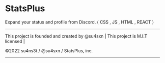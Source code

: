 # StatsPlus
Expand your status and profile from Discord. ( CSS , JS , HTML , REACT )

- - - - 

This project is founded and created by @su4sxn | This project is M.I.T licensed |

©2022 su4ns3t / @su4sxn / StatsPlus, inc.

-------------------------------------------------------------------------------------------------------------------------------------------------------------------------
